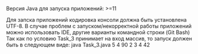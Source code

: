Версия Java для запуска приложений: >=11

Для запска приложений кодировка консоли должна быть установлена UTF-8.
В случае проблем с запуском/некорректной работы приложений можно использовать IDE, другие варианты командной строки (Git Bash)
Так как по условию Task_3 принимает на вход массив, то запуск должен быть в следующем виде:
java Task_3.java 5 4 90 2 3 4 42
